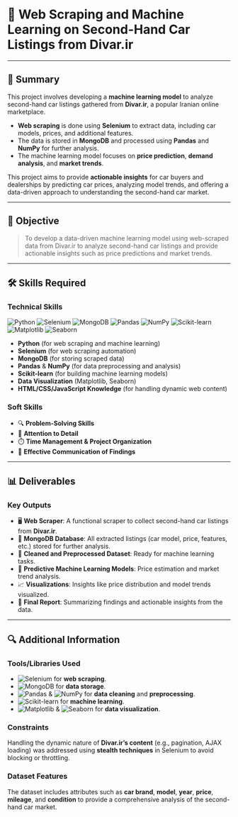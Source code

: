 # 🚗 **Web Scraping and Machine Learning on Second-Hand Car Listings from Divar.ir**

---

## 📜 **Summary**

This project involves developing a **machine learning model** to analyze second-hand car listings gathered from **Divar.ir**, a popular Iranian online marketplace. 

- **Web scraping** is done using **Selenium** to extract data, including car models, prices, and additional features.
- The data is stored in **MongoDB** and processed using **Pandas** and **NumPy** for further analysis.
- The machine learning model focuses on **price prediction**, **demand analysis**, and **market trends**. 

This project aims to provide **actionable insights** for car buyers and dealerships by predicting car prices, analyzing model trends, and offering a data-driven approach to understanding the second-hand car market.

---

## 🎯 **Objective**
> To develop a data-driven machine learning model using web-scraped data from Divar.ir to analyze second-hand car listings and provide actionable insights such as price predictions and market trends.

---

## 🛠 **Skills Required**

### **Technical Skills**

![Python](https://img.shields.io/badge/-Python-3776AB?style=for-the-badge&logo=python&logoColor=white)
![Selenium](https://img.shields.io/badge/-Selenium-43B02A?style=for-the-badge&logo=selenium&logoColor=white)
![MongoDB](https://img.shields.io/badge/-MongoDB-47A248?style=for-the-badge&logo=mongodb&logoColor=white)
![Pandas](https://img.shields.io/badge/-Pandas-150458?style=for-the-badge&logo=pandas&logoColor=white)
![NumPy](https://img.shields.io/badge/-NumPy-013243?style=for-the-badge&logo=numpy&logoColor=white)
![Scikit-learn](https://img.shields.io/badge/-Scikit--learn-F7931E?style=for-the-badge&logo=scikit-learn&logoColor=white)
![Matplotlib](https://img.shields.io/badge/-Matplotlib-11557C?style=for-the-badge&logo=plotly&logoColor=white)
![Seaborn](https://img.shields.io/badge/-Seaborn-3776AB?style=for-the-badge&logoColor=white)

- **Python** (for web scraping and machine learning)
- **Selenium** (for web scraping automation)
- **MongoDB** (for storing scraped data)
- **Pandas** & **NumPy** (for data preprocessing and analysis)
- **Scikit-learn** (for building machine learning models)
- **Data Visualization** (Matplotlib, Seaborn)
- **HTML/CSS/JavaScript Knowledge** (for handling dynamic web content)

### **Soft Skills**

- 🔍 **Problem-Solving Skills**
- 🎯 **Attention to Detail**
- ⏱️ **Time Management & Project Organization**
- 💬 **Effective Communication of Findings**

---

## 📊 **Deliverables**

### **Key Outputs**

- 🖥️ **Web Scraper**: A functional scraper to collect second-hand car listings from **Divar.ir**.
- 💾 **MongoDB Database**: All extracted listings (car model, price, features, etc.) stored for further analysis.
- 🧹 **Cleaned and Preprocessed Dataset**: Ready for machine learning tasks.
- 🤖 **Predictive Machine Learning Models**: Price estimation and market trend analysis.
- 📈 **Visualizations**: Insights like price distribution and model trends visualized.
- 📝 **Final Report**: Summarizing findings and actionable insights from the data.

---

## 🔍 **Additional Information**

### **Tools/Libraries Used**
- ![Selenium](https://img.shields.io/badge/-Selenium-43B02A?style=for-the-badge&logo=selenium&logoColor=white) for **web scraping**.
- ![MongoDB](https://img.shields.io/badge/-MongoDB-47A248?style=for-the-badge&logo=mongodb&logoColor=white) for **data storage**.
- ![Pandas](https://img.shields.io/badge/-Pandas-150458?style=for-the-badge&logo=pandas&logoColor=white) & ![NumPy](https://img.shields.io/badge/-NumPy-013243?style=for-the-badge&logo=numpy&logoColor=white) for **data cleaning** and **preprocessing**.
- ![Scikit-learn](https://img.shields.io/badge/-Scikit--learn-F7931E?style=for-the-badge&logo=scikit-learn&logoColor=white) for **machine learning**.
- ![Matplotlib](https://img.shields.io/badge/-Matplotlib-11557C?style=for-the-badge&logo=plotly&logoColor=white) & ![Seaborn](https://img.shields.io/badge/-Seaborn-3776AB?style=for-the-badge&logoColor=white) for **data visualization**.

### **Constraints**

Handling the dynamic nature of **Divar.ir’s content** (e.g., pagination, AJAX loading) was addressed using **stealth techniques** in Selenium to avoid blocking or throttling.

### **Dataset Features**

The dataset includes attributes such as **car brand**, **model**, **year**, **price**, **mileage**, and **condition** to provide a comprehensive analysis of the second-hand car market.

